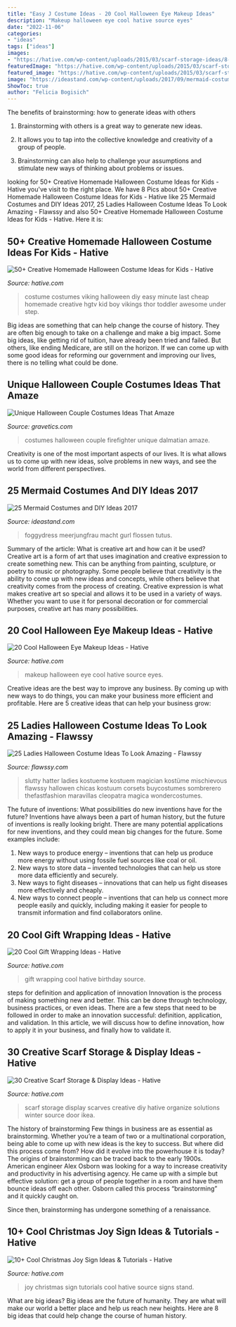 ```yaml
---
title: "Easy J Costume Ideas - 20 Cool Halloween Eye Makeup Ideas"
description: "Makeup halloween eye cool hative source eyes"
date: "2022-11-06"
categories:
- "ideas"
tags: ["ideas"]
images:
- "https://hative.com/wp-content/uploads/2015/03/scarf-storage-ideas/8-creative-scarf-storage-and-display-ideas.jpg"
featuredImage: "https://hative.com/wp-content/uploads/2015/03/scarf-storage-ideas/8-creative-scarf-storage-and-display-ideas.jpg"
featured_image: "https://hative.com/wp-content/uploads/2015/03/scarf-storage-ideas/8-creative-scarf-storage-and-display-ideas.jpg"
image: "https://ideastand.com/wp-content/uploads/2017/09/mermaid-costume-diy/13-mermaid-costume-diy-ideas-tutorials.jpg"
ShowToc: true
author: "Felicia Bogisich"
---
```



The benefits of brainstorming: how to generate ideas with others
1. Brainstorming with others is a great way to generate new ideas.
2. It allows you to tap into the collective knowledge and creativity of a group of people.

3. Brainstorming can also help to challenge your assumptions and stimulate new ways of thinking about problems or issues.

	

		
looking for 50+ Creative Homemade Halloween Costume Ideas for Kids - Hative you've visit to the right place. We have 8 Pics about 50+ Creative Homemade Halloween Costume Ideas for Kids - Hative like 25 Mermaid Costumes and DIY Ideas 2017, 25 Ladies Halloween Costume Ideas To Look Amazing - Flawssy and also 50+ Creative Homemade Halloween Costume Ideas for Kids - Hative. Here it is:
		
    
## 50+ Creative Homemade Halloween Costume Ideas For Kids - Hative

<img loading=lazy src="https://hative.com/wp-content/uploads/2014/03/costumes-for-kids/14-viking-kid-costume-idea.jpg" onerror="this.onerror=null;this.src='https://tse3.mm.bing.net/th?id=OIP.kBJraeWhzDVoJBml9cWY9gHaKN&amp;pid=15.1';" alt="50+ Creative Homemade Halloween Costume Ideas for Kids - Hative">

_Source: hative.com_

>costume costumes viking halloween diy easy minute last cheap homemade creative hgtv kid boy vikings thor toddler awesome under step. 

	

Big ideas are something that can help change the course of history. They are often big enough to take on a challenge and make a big impact. Some big ideas, like getting rid of tuition, have already been tried and failed. But others, like ending Medicare, are still on the horizon. If we can come up with some good ideas for reforming our government and improving our lives, there is no telling what could be done.

    
## Unique Halloween Couple Costumes Ideas That Amaze

<img loading=lazy src="https://www.gravetics.com/wp-content/uploads/2017/07/Dalmatian-Firefighter.jpg" onerror="this.onerror=null;this.src='https://tse2.mm.bing.net/th?id=OIP.2GyKmF6GvnY-WS6n4MIymwHaJ4&amp;pid=15.1';" alt="Unique Halloween Couple Costumes Ideas That Amaze">

_Source: gravetics.com_

>costumes halloween couple firefighter unique dalmatian amaze. 

	

Creativity is one of the most important aspects of our lives. It is what allows us to come up with new ideas, solve problems in new ways, and see the world from different perspectives.

    
## 25 Mermaid Costumes And DIY Ideas 2017

<img loading=lazy src="https://ideastand.com/wp-content/uploads/2017/09/mermaid-costume-diy/13-mermaid-costume-diy-ideas-tutorials.jpg" onerror="this.onerror=null;this.src='https://tse4.mm.bing.net/th?id=OIP.gBM-xxMjWPYBX99MWDecWQHaLH&amp;pid=15.1';" alt="25 Mermaid Costumes and DIY Ideas 2017">

_Source: ideastand.com_

>foggydress meerjungfrau macht gurl flossen tutus. 

	

Summary of the article: What is creative art and how can it be used?
Creative art is a form of art that uses imagination and creative expression to create something new. This can be anything from painting, sculpture, or poetry to music or photography. Some people believe that creativity is the ability to come up with new ideas and concepts, while others believe that creativity comes from the process of creating. Creative expression is what makes creative art so special and allows it to be used in a variety of ways. Whether you want to use it for personal decoration or for commercial purposes, creative art has many possibilities.

    
## 20 Cool Halloween Eye Makeup Ideas - Hative

<img loading=lazy src="https://hative.com/wp-content/uploads/2014/10/halloween-eye-makeup/18-halloween-eye-makeup-ideas.jpg" onerror="this.onerror=null;this.src='https://tse3.mm.bing.net/th?id=OIP.fsrKy_37C-OHAOTX7TQhqAHaKg&amp;pid=15.1';" alt="20 Cool Halloween Eye Makeup Ideas - Hative">

_Source: hative.com_

>makeup halloween eye cool hative source eyes. 

	

Creative ideas are the best way to improve any business. By coming up with new ways to do things, you can make your business more efficient and profitable. Here are 5 creative ideas that can help your business grow: 

    
## 25 Ladies Halloween Costume Ideas To Look Amazing - Flawssy

<img loading=lazy src="https://www.flawssy.com/wp-content/uploads/2016/05/slutty-halloween-costumes-Halloween-party-costume-ideas.jpg" onerror="this.onerror=null;this.src='https://tse2.mm.bing.net/th?id=OIP.VVCkYU8iSCaCyBbt8heTYAHaRc&amp;pid=15.1';" alt="25 Ladies Halloween Costume Ideas To Look Amazing - Flawssy">

_Source: flawssy.com_

>slutty hatter ladies kostueme kostuem magician kostüme mischievous flawssy hallowen chicas kostuum corsets buycostumes sombrerero thefastfashion maravillas cleopatra magica wondercostumes. 

	

The future of inventions: What possibilities do new inventions have for the future?
Inventions have always been a part of human history, but the future of inventions is really looking bright. There are many potential applications for new inventions, and they could mean big changes for the future. Some examples include:
1. New ways to produce energy – inventions that can help us produce more energy without using fossile fuel sources like coal or oil.
2. New ways to store data – invented technologies that can help us store more data efficiently and securely.
3. New ways to fight diseases – innovations that can help us fight diseases more effectively and cheaply.
4. New ways to connect people – inventions that can help us connect more people easily and quickly, including making it easier for people to transmit information and find collaborators online.

    
## 20 Cool Gift Wrapping Ideas - Hative

<img loading=lazy src="https://hative.com/wp-content/uploads/2014/10/gift-wrapping-ideas/2-cool-gift-wrapping-ideas.jpg" onerror="this.onerror=null;this.src='https://tse4.mm.bing.net/th?id=OIP.iX8UAdzo3q4mvijwzBCFEwHaKX&amp;pid=15.1';" alt="20 Cool Gift Wrapping Ideas - Hative">

_Source: hative.com_

>gift wrapping cool hative birthday source. 

	

steps for definition and application of innovation
Innovation is the process of making something new and better. This can be done through technology, business practices, or even ideas. There are a few steps that need to be followed in order to make an innovation successful: definition, application, and validation. In this article, we will discuss how to define innovation, how to apply it in your business, and finally how to validate it.

    
## 30 Creative Scarf Storage &amp; Display Ideas - Hative

<img loading=lazy src="https://hative.com/wp-content/uploads/2015/03/scarf-storage-ideas/8-creative-scarf-storage-and-display-ideas.jpg" onerror="this.onerror=null;this.src='https://tse1.mm.bing.net/th?id=OIP.VxtoHmT8yAsU2VGSO3clRwHaLG&amp;pid=15.1';" alt="30 Creative Scarf Storage &amp; Display Ideas - Hative">

_Source: hative.com_

>scarf storage display scarves creative diy hative organize solutions winter source door ikea. 

	

The history of brainstorming
Few things in business are as essential as brainstorming. Whether you’re a team of two or a multinational corporation, being able to come up with new ideas is the key to success. But where did this process come from? How did it evolve into the powerhouse it is today?
The origins of brainstorming can be traced back to the early 1900s. American engineer Alex Osborn was looking for a way to increase creativity and productivity in his advertising agency. He came up with a simple but effective solution: get a group of people together in a room and have them bounce ideas off each other. Osborn called this process “brainstorming” and it quickly caught on.

Since then, brainstorming has undergone something of a renaissance.

    
## 10+ Cool Christmas Joy Sign Ideas &amp; Tutorials - Hative

<img loading=lazy src="https://hative.com/wp-content/uploads/2014/09/christmas-joy-sign/13-christmas-joy-sign-ideas-and-tutorials.jpg" onerror="this.onerror=null;this.src='https://tse3.mm.bing.net/th?id=OIP.h-929A09J78PJz24aRK14wHaRF&amp;pid=15.1';" alt="10+ Cool Christmas Joy Sign Ideas &amp; Tutorials - Hative">

_Source: hative.com_

>joy christmas sign tutorials cool hative source signs stand. 

	

What are big ideas?
Big ideas are the future of humanity. They are what will make our world a better place and help us reach new heights. Here are 8 big ideas that could help change the course of human history.

